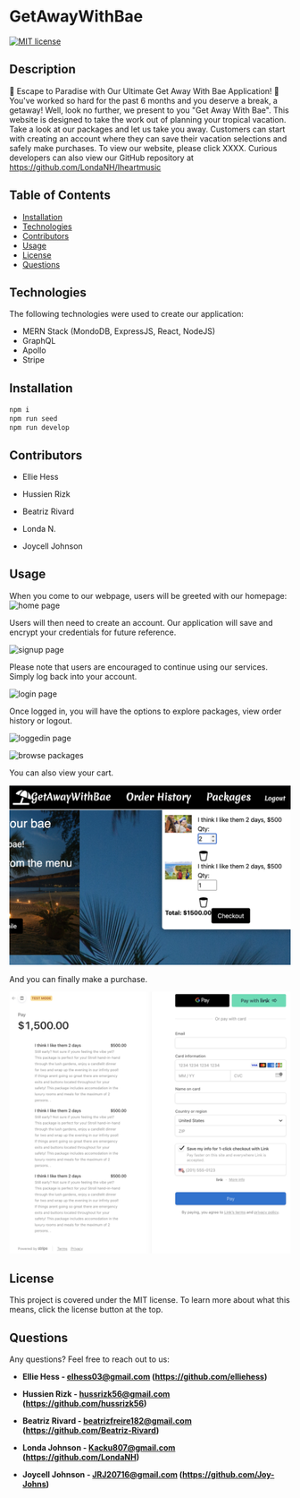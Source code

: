 # GetAwayWithBae

 [![MIT license](https://img.shields.io/badge/License-MIT-blue.svg)](https://mit-license.org/)

## Description
🌴 Escape to Paradise with Our Ultimate Get Away With Bae Application! 🌴
You've worked so hard for the past 6 months and you deserve a break, a getaway! Well, look no further, we present to you "Get Away With Bae". This website is designed to take the work out of planning your tropical vacation. Take a look at our packages and let us take you away. Customers can start with creating an account where they can save their vacation selections and safely make purchases. To view our website, please click XXXX.
Curious developers can also view our GitHub repository at https://github.com/LondaNH/Iheartmusic


## Table of Contents 

- [Installation](#installation)
- [Technologies](#technologies)
- [Contributors](#contributors)
- [Usage](#usage)
- [License](#license)
- [Questions](#questions)

## Technologies
The following technologies were used to create our application: 
- MERN Stack (MondoDB, ExpressJS, React, NodeJS)
- GraphQL
- Apollo
- Stripe

## Installation

    npm i  
    npm run seed  
    npm run develop  

## Contributors
- Ellie Hess

- Hussien Rizk 

- Beatriz Rivard 

- Londa N. 

- Joycell Johnson 

## Usage 
When you come to our webpage, users will be greeted with our homepage:
![home page](./assets/homepage.png)

Users will then need to create an account. Our application will save and encrypt your credentials for future reference. 

![signup page](./assets/signupPage2.png)

Please note that users are encouraged to continue using our services. Simply log back into your account.

![login page](./assets/loginPage2.png)

Once logged in, you will have the options to explore packages, view order history or logout.

![loggedin page](./assets/loggedinPage.png)


![browse packages](./assets/packages.png)

You can also view your cart.

![view cart](./assets/shoppingCart.png)

And you can finally make a purchase.

![payment page](./assets/stripePmt.png)


## License

This project is covered under the MIT license. To learn more about what this means, click the license button at the top.


## Questions 

Any questions? Feel free to reach out to us:

- <b>Ellie Hess - elhess03@gmail.com (https://github.com/elliehess)</b>

- <b> Hussien Rizk  - hussrizk56@gmail.com (https://github.com/hussrizk56)</b>

- <b>Beatriz Rivard - beatrizfreire182@gmail.com (https://github.com/Beatriz-Rivard)</b>

- <b>Londa Johnson - Kacku807@gmail.com (https://github.com/LondaNH)</b>

- <b>Joycell Johnson - JRJ20716@gmail.com (https://github.com/Joy-Johns)</b>
